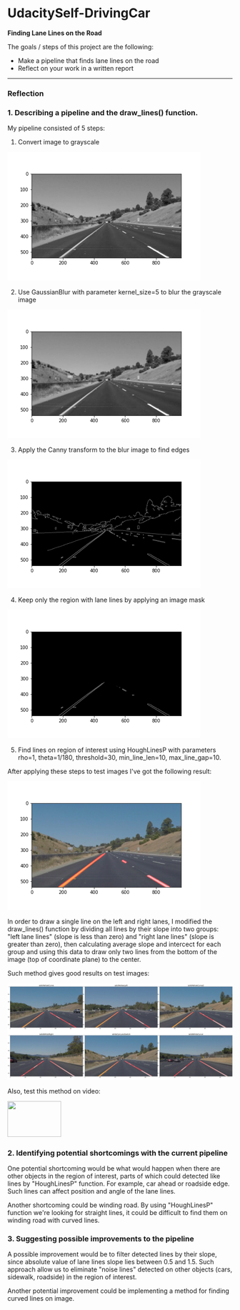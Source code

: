 # UdacitySelf-DrivingCar

**Finding Lane Lines on the Road**

The goals / steps of this project are the following:
* Make a pipeline that finds lane lines on the road
* Reflect on your work in a written report

[image2]: ./extrapolated_lines.png "Test my my pipeline on test images"
[image3]: ./test_on_video.gif "Test my my pipeline on test video"

---

### Reflection

### 1. Describing a pipeline and the draw_lines() function.

My pipeline consisted of 5 steps:
1. Convert image to grayscale

![grayscale_image](/test_pipeline_images/gray.png)

2. Use GaussianBlur with parameter kernel_size=5 to blur the grayscale image

![blured_image](/test_pipeline_images/blur.png)

3. Apply the Canny transform to the blur image to find edges

![edges](/test_pipeline_images/edges.png)

4. Keep only the region with lane lines by applying an image mask

![region_of_interest](/test_pipeline_images/region.png)

5. Find lines on region of interest using HoughLinesP with parameters rho=1, theta=1/180, threshold=30, min_line_len=10, max_line_gap=10.

After applying these steps to test images I've got the following result:

![pipeline_result](/test_pipeline_images/image_with_lines.png)


In order to draw a single line on the left and right lanes, I modified the draw_lines() function by dividing all lines by their slope into two groups: "left lane lines" (slope is less than zero) and "right lane lines" (slope is greater than zero), then calculating average slope and intercect for each group and using this data to draw only two lines from the bottom of the image (top of coordinate plane) to the center.

Such method gives good results on test images:

![test on image][image2]

Also, test this method on video:

<img src="./test_on_video.gif" width="120" height="80" />

### 2. Identifying potential shortcomings with the current pipeline


One potential shortcoming would be what would happen when there are other objects in the region of interest, parts of which could detected like lines by "HoughLinesP" function. For example, car ahead or roadside edge. Such lines can affect position and angle of the lane lines.

Another shortcoming could be winding road. By using "HoughLinesP" function we're looking for straight lines, it could be difficult to find them on winding road with curved lines.


### 3. Suggesting possible improvements to the pipeline

A possible improvement would be to filter detected lines by their slope, since absolute value of lane lines slope lies between 0.5 and 1.5. Such approach allow us to eliminate "noise lines" detected on other objects (cars, sidewalk, roadside) in the region of interest. 

Another potential improvement could be implementing a method for finding curved lines on image.

